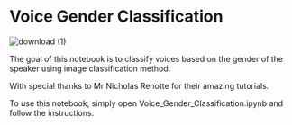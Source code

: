 # Voice Gender Classification

![download (1)](https://user-images.githubusercontent.com/107953645/219972212-67ea51db-7038-4419-9a47-7d79a893ed08.png)

The goal of this notebook is to classify voices based on the gender of the speaker using image classification method.

With special thanks to Mr Nicholas Renotte for their amazing tutorials.

To use this notebook, simply open Voice_Gender_Classification.ipynb and follow the instructions.
